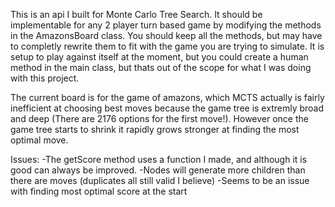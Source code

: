 This is an api I built for Monte Carlo Tree Search. It should be implementable for any 2 player turn based game by
modifying the methods in the AmazonsBoard class. You should keep all the methods, but may have to completly rewrite them
to fit with the game you are trying to simulate. It is setup to play against itself at the moment, but you could create a 
human method in the main class, but thats out of the scope for what I was doing with this project. 

The current board is for the game of amazons, which MCTS actually is fairly inefficient at choosing best moves because 
the game tree is extremly broad and deep (There are 2176 options for the first move!). However once the game tree starts to shrink 
it rapidly grows stronger at finding the most optimal move.

Issues:
-The getScore method uses a function I made, and although it is good can always be improved.
-Nodes will generate more children than there are moves (duplicates all still valid I believe)
-Seems to be an issue with finding most optimal score at the start

